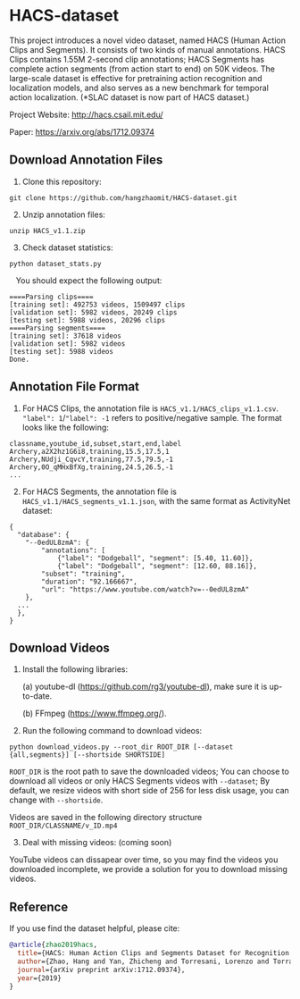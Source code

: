 # HACS-dataset

This project introduces a novel video dataset, named HACS (Human Action Clips and Segments). It consists of two kinds of manual annotations. HACS Clips contains 1.55M 2-second clip annotations; HACS Segments has complete action segments (from action start to end) on 50K videos. The large-scale dataset is effective for pretraining action recognition and localization models, and also serves as a new benchmark for temporal action localization. (*SLAC dataset is now part of HACS dataset.)

Project Website: http://hacs.csail.mit.edu/

Paper: https://arxiv.org/abs/1712.09374

## Download Annotation Files
1. Clone this repository:
```
git clone https://github.com/hangzhaomit/HACS-dataset.git
```
2. Unzip annotation files:
```
unzip HACS_v1.1.zip
```
3. Check dataset statistics:
```
python dataset_stats.py
```
&nbsp;&nbsp; You should expect the following output:
```
====Parsing clips====
[training set]: 492753 videos, 1509497 clips
[validation set]: 5982 videos, 20249 clips
[testing set]: 5988 videos, 20296 clips
====Parsing segments====
[training set]: 37618 videos
[validation set]: 5982 videos
[testing set]: 5988 videos
Done.
```

## Annotation File Format
1. For HACS Clips, the annotation file is ```HACS_v1.1/HACS_clips_v1.1.csv```. ```"label": 1```/```"label": -1``` refers to positive/negative sample. The format looks like the following:
```
classname,youtube_id,subset,start,end,label
Archery,a2X2hz1G6i8,training,15.5,17.5,1
Archery,NUdji_CqvcY,training,77.5,79.5,-1
Archery,0O_qMHxBfXg,training,24.5,26.5,-1
...
```

2. For HACS Segments, the annotation file is ```HACS_v1.1/HACS_segments_v1.1.json```, with the same format as ActivityNet dataset:
```
{
  "database": {
    "--0edUL8zmA": {
        "annotations": [
            {"label": "Dodgeball", "segment": [5.40, 11.60]},
            {"label": "Dodgeball", "segment": [12.60, 88.16]},
        "subset": "training",
        "duration": "92.166667",
        "url": "https://www.youtube.com/watch?v=--0edUL8zmA"
    },
  ...
  },
}
```

## Download Videos
1. Install the following libraries:

    (a) youtube-dl (https://github.com/rg3/youtube-dl), make sure it is up-to-date.

    (b) FFmpeg (https://www.ffmpeg.org/).

2. Run the following command to download videos:

```python download_videos.py --root_dir ROOT_DIR [--dataset {all,segments}] [--shortside SHORTSIDE]```

```ROOT_DIR``` is the root path to save the downloaded videos;
You can choose to download all videos or only HACS Segments videos with ```--dataset```;
By default, we resize videos with short side of 256 for less disk usage, you can change with ```--shortside```.

Videos are saved in the following directory structure ```ROOT_DIR/CLASSNAME/v_ID.mp4```

3. Deal with missing videos: (coming soon)

YouTube videos can dissapear over time, so you may find the videos you downloaded incomplete, we provide a solution for you to download missing videos.

## Reference
If you use find the dataset helpful, please cite:
```bibtex
@article{zhao2019hacs,
  title={HACS: Human Action Clips and Segments Dataset for Recognition and Temporal Localization},
  author={Zhao, Hang and Yan, Zhicheng and Torresani, Lorenzo and Torralba, Antonio},
  journal={arXiv preprint arXiv:1712.09374},
  year={2019}
}
```

